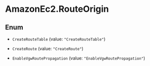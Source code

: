 # AmazonEc2.RouteOrigin

## Enum


* `CreateRouteTable` (value: `"CreateRouteTable"`)

* `CreateRoute` (value: `"CreateRoute"`)

* `EnableVgwRoutePropagation` (value: `"EnableVgwRoutePropagation"`)


